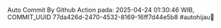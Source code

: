 Auto Commit By Github Action pada: 2025-04-24 01:30:46 WIB, COMMIT_UUID 77da426d-2470-4532-8169-16ff7d44e5b8 #autohijau🗿
